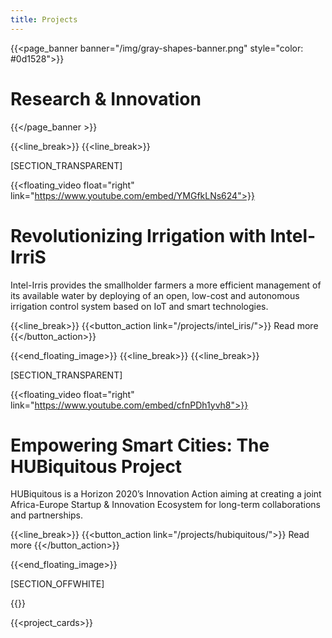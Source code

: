 ```yaml
---
title: Projects
---
```

{{<page_banner banner="/img/gray-shapes-banner.png" style="color: #0d1528">}}
# Research & Innovation
{{</page_banner >}}

{{<line_break>}}
{{<line_break>}}

[SECTION_TRANSPARENT]

{{<floating_video float="right" link="https://www.youtube.com/embed/YMGfkLNs624">}}

# Revolutionizing Irrigation with Intel-IrriS

Intel-Irris provides the smallholder farmers a more efficient management of its available water by deploying of an open, low-cost and autonomous irrigation control system based on IoT and smart technologies.

{{<line_break>}}
{{<button_action link="/projects/intel_iris/">}} Read more {{</button_action>}}

{{<end_floating_image>}}
{{<line_break>}}
{{<line_break>}}

[SECTION_TRANSPARENT]

 <!-- {{<floating_image image="/projects/hubiquitous/hubiquitous-custom.webp" float="right" width="650px">}}  -->
{{<floating_video float="right" link="https://www.youtube.com/embed/cfnPDh1yvh8">}}

# Empowering Smart Cities: The HUBiquitous Project
HUBiquitous is a Horizon 2020’s Innovation Action aiming at creating a joint Africa-Europe Startup & Innovation Ecosystem for long-term collaborations and partnerships. 

{{<line_break>}}
{{<button_action link="/projects/hubiquitous/">}} Read more {{</button_action>}}

{{<end_floating_image>}}

[SECTION_OFFWHITE]

{{<title>}} Our Projects {{</title>}}

{{<project_cards>}}

<!-- {{<subscribe_section>}} -->